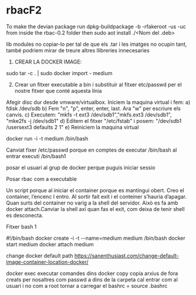 # rbacF2
To make the devian package run 
dpkg-buildpackage -b -rfakeroot -us -uc
from inside the rbac-0.2 folder
then sudo aot install ./<Nom del .deb>

lib modules no copiar-lo per tal de que els .tar i les imatges no ocupin tant, també podriem mirar de treure altres llibreries innecesaries

1. CREAR LA DOCKER IMAGE: 

sudo tar -c . | sudo docker import - medium

2. Crear un fitxer executable a bin i substituir al fitxer etc/passwd per el nostre fitxer que conté aquesta línia



Afegir disc dur desde vmware/virtualbox. Iniciem la maquina virtual i fem: a) fdisk /dev/sdb b) Fem "n", "p", enter, enter, last. Ara "w" per escriure els canvis. c) Executem: "mkfs -t ext3 /dev/sdb1","mkfs.ext3 /dev/sdb1", "mke2fs -j /dev/sdb1" d) Editem el fitxer "/etc/fstab" i posem: "/dev/sdb1 /usersext3 defaults 2 1" e) Reiniciem la maquina virtual 








docker run -i -t medium /bin/bash

Canviat fixer /etc/passwd porque en comptes de executar /bin/bash al entrar executi /bin/bash1 

posar el usuari al grup de docker perque puguis iniciar sessio


Posar rbac com a executable



Un script porque al iniciar el container porque es mantingui obert. Creo el container, l’encenc I entro. Al sortir fait exit i el conteiner s’hauria d’apagar. Quan surts del container no varig a la shell del servidor. Això es fa amb docker attach.Canviar la shell axí quan fas el exit, com deixa de tenir shell es desconecta.


Fitxer bash 1

#!/bin/bash
docker create -i -t  --name=medium medium /bin/bash
docker start medium
docker attach medium


change docker default path https://sanenthusiast.com/change-default-image-container-location-docker/



docker exec executar comandes dins
docker copy copia arxius de fora creats per nosaltres com passwd a dins de la carpeta
cal entrar com al usuari i no com a root
tornar a carregar el bashrc = source .bashrc
